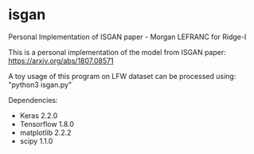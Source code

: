 # isgan
Personal Implementation of ISGAN paper - Morgan LEFRANC for Ridge-I

This is a personal implementation of the model from ISGAN paper: https://arxiv.org/abs/1807.08571

A toy usage of this program on LFW dataset can be processed using: "python3 isgan.py"

Dependencies:
- Keras 2.2.0
- Tensorflow 1.8.0
- matplotlib 2.2.2
- scipy 1.1.0
